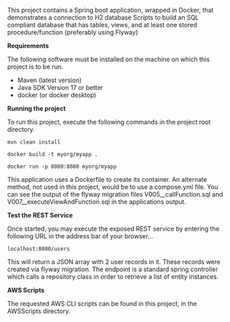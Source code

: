 This project contains a Spring boot application, wrapped in Docker, that demonstrates a connection to H2 database
Scripts to build an SQL compliant database that has tables, views, and at least one stored procedure/function (preferably using Flyway)


**Requirements**

The following software must be installed on the machine on which this project is to be run.

- Maven (latest version)
- Java SDK Version 17 or better
- docker (or docker desktop)

**Running the project**

To run this project, execute the following commands in the project root directory.

```
mvn clean install

docker build -t myorg/myapp .  

docker run -p 8080:8080 myorg/myapp
```
This application uses a Dockerfile to create its container.  An alternate method, not used in this project, would be to use a compose.yml file.
You can see the output of the flyway migration files V005__callFunction.sql and V007__executeViewAndFunction.sql in the applications output.

**Test the REST Service**

Once started, you may execute the exposed REST service by entering the following URL in the address bar of your browser...
```
localhost:8080/users
```
This will return a JSON array with 2 user records in it. These records were created via flyway migration.
The endpoint is a standard spring controller which calls a repository class in order to retrieve a list of entity instances.

**AWS Scripts**

The requested AWS CLI scripts can be found in this project, in the AWSScripts directory.

